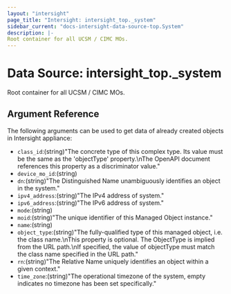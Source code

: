 ```yaml
---
layout: "intersight"
page_title: "Intersight: intersight_top._system"
sidebar_current: "docs-intersight-data-source-top.System"
description: |-
Root container for all UCSM / CIMC MOs.
---
```


# Data Source: intersight_top._system
Root container for all UCSM / CIMC MOs.
## Argument Reference
The following arguments can be used to get data of already created objects in Intersight appliance:
* `class_id`:(string)"The concrete type of this complex type. Its value must be the same as the 'objectType' property.\nThe OpenAPI document references this property as a discriminator value."
* `device_mo_id`:(string)
* `dn`:(string)"The Distinguished Name unambiguously identifies an object in the system."
* `ipv4_address`:(string)"The IPv4 address of system."
* `ipv6_address`:(string)"The IPv6 address of system."
* `mode`:(string)
* `moid`:(string)"The unique identifier of this Managed Object instance."
* `name`:(string)
* `object_type`:(string)"The fully-qualified type of this managed object, i.e. the class name.\nThis property is optional. The ObjectType is implied from the URL path.\nIf specified, the value of objectType must match the class name specified in the URL path."
* `rn`:(string)"The Relative Name uniquely identifies an object within a given context."
* `time_zone`:(string)"The operational timezone of the system, empty indicates no timezone has been set specifically."
